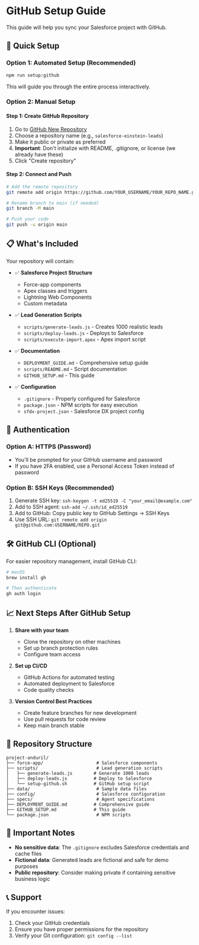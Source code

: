 # GitHub Setup Guide

This guide will help you sync your Salesforce project with GitHub.

## 🚀 Quick Setup

### Option 1: Automated Setup (Recommended)
```bash
npm run setup:github
```
This will guide you through the entire process interactively.

### Option 2: Manual Setup

#### Step 1: Create GitHub Repository
1. Go to [GitHub New Repository](https://github.com/new)
2. Choose a repository name (e.g., `salesforce-einstein-leads`)
3. Make it public or private as preferred
4. **Important**: Don't initialize with README, .gitignore, or license (we already have these)
5. Click "Create repository"

#### Step 2: Connect and Push
```bash
# Add the remote repository
git remote add origin https://github.com/YOUR_USERNAME/YOUR_REPO_NAME.git

# Rename branch to main (if needed)
git branch -M main

# Push your code
git push -u origin main
```

## 📋 What's Included

Your repository will contain:

- ✅ **Salesforce Project Structure**
  - Force-app components
  - Apex classes and triggers
  - Lightning Web Components
  - Custom metadata

- ✅ **Lead Generation Scripts**
  - `scripts/generate-leads.js` - Creates 1000 realistic leads
  - `scripts/deploy-leads.js` - Deploys to Salesforce
  - `scripts/execute-import.apex` - Apex import script

- ✅ **Documentation**
  - `DEPLOYMENT_GUIDE.md` - Comprehensive setup guide
  - `scripts/README.md` - Script documentation
  - `GITHUB_SETUP.md` - This guide

- ✅ **Configuration**
  - `.gitignore` - Properly configured for Salesforce
  - `package.json` - NPM scripts for easy execution
  - `sfdx-project.json` - Salesforce DX project config

## 🔐 Authentication

### Option A: HTTPS (Password)
- You'll be prompted for your GitHub username and password
- If you have 2FA enabled, use a Personal Access Token instead of password

### Option B: SSH Keys (Recommended)
1. Generate SSH key: `ssh-keygen -t ed25519 -C "your_email@example.com"`
2. Add to SSH agent: `ssh-add ~/.ssh/id_ed25519`
3. Add to GitHub: Copy public key to GitHub Settings → SSH Keys
4. Use SSH URL: `git remote add origin git@github.com:USERNAME/REPO.git`

## 🛠️ GitHub CLI (Optional)

For easier repository management, install GitHub CLI:
```bash
# macOS
brew install gh

# Then authenticate
gh auth login
```

## 📈 Next Steps After GitHub Setup

1. **Share with your team**
   - Clone the repository on other machines
   - Set up branch protection rules
   - Configure team access

2. **Set up CI/CD**
   - GitHub Actions for automated testing
   - Automated deployment to Salesforce
   - Code quality checks

3. **Version Control Best Practices**
   - Create feature branches for new development
   - Use pull requests for code review
   - Keep main branch stable

## 🎯 Repository Structure

```
project-anduril/
├── force-app/                    # Salesforce components
├── scripts/                      # Lead generation scripts
│   ├── generate-leads.js        # Generate 1000 leads
│   ├── deploy-leads.js          # Deploy to Salesforce
│   └── setup-github.sh          # GitHub setup script
├── data/                         # Sample data files
├── config/                       # Salesforce configuration
├── specs/                        # Agent specifications
├── DEPLOYMENT_GUIDE.md          # Comprehensive guide
├── GITHUB_SETUP.md              # This guide
└── package.json                  # NPM scripts
```

## 🚨 Important Notes

- **No sensitive data**: The `.gitignore` excludes Salesforce credentials and cache files
- **Fictional data**: Generated leads are fictional and safe for demo purposes
- **Public repository**: Consider making private if containing sensitive business logic

## 📞 Support

If you encounter issues:
1. Check your GitHub credentials
2. Ensure you have proper permissions for the repository
3. Verify your Git configuration: `git config --list` 